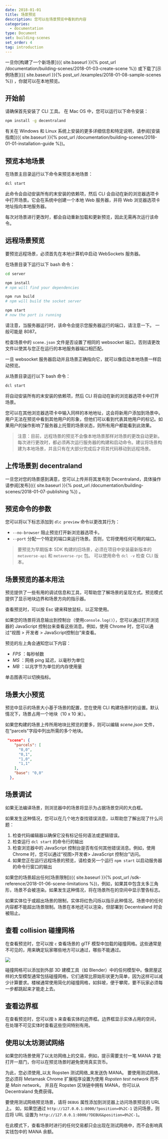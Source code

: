 ```yaml
---
date: 2018-01-01
title: 场景预览
description: 您可以在场景预览中看到的内容
categories:
  - documentation
type: Document
set: building-scenes
set_order: 4
tag: introduction
---
```


一旦你[构建了一个新场景]({{ site.baseurl }}{% post_url /documentation/building-scenes/2018-01-03-create-scene %}) 或下载了[示例场景]({{ site.baseurl }}{% post_url /examples/2018-01-08-sample-scenes %}) ，你就可以在本地预览。

## 开始前

请确保首先安装了 CLI 工具。 在 Mac OS 中，您可以运行以下命令安装：

```bash
npm install -g decentraland
```

有关在 Windows 和 Linux 系统上安装的更多详细信息和特定说明，请参阅[安装指南]({{ site.baseurl }}{% post_url /documentation/building-scenes/2018-01-01-installation-guide %})。


## 预览本地场景

在场景主目录运行以下命令来预览本地场景：

```bash
dcl start
```

此命令会自动安装所有的末安装的依赖项，然后 CLI 会自动在新的浏览器选项卡中打开场景。它会在系统中创建一个本地 Web 服务器，并将 Web 浏览器选项卡地址指向本地服务器。

每次对场景进行更改时，都会自动重新加载和更新预览，因此无需再次运行该命令。

## 远程场景预览

要预览远程场景，必须首先在本地计算机中启动 WebSockets 服务器。

在场景目录下运行以下 bash 命令：

```bash
cd server

npm install
# npm will find your dependencies

npm run build
# npm will build the socket server

npm start
# now the port is running
```

请注意，当服务器运行时，该命令会提示您服务器运行的端口，请注意一下。 一般可能是 8087。

检查场景中的 `scene.json` 文件是否设置了相同的 websocket 端口，否则请更改文件以使其与您正在运行的本地服务器端口相匹配。

一旦 websocket 服务器启动并且场景正确指向它，就可以像启动本地场景一样启动预览。

从场景目录运行以下 bash 命令：

```bash
dcl start
```

将自动安装所有的末安装的依赖项，然后 CLI 将自动在新的浏览器选项卡中打开场景。

您可以在其他浏览器选项卡中输入同样的本地地址，这会将新用户添加到场景中。 用户无法在预览中看到其他用户的形象，但他们可以看到代表其他用户的标记。如果用户的操作影响了服务器上托管的场景状态，则所有用户都能看到此效果。

> 注意：目前，远程场景的预览不会像本地场景那样对场景的更改自动更新。每次进行更改时，都必须再次运行服务器的构建和启动命令。建议将场景构建为本地场景，并且只有在大部分完成后才将其代码移动到远程场景。

## 上传场景到 decentraland

一旦您对您的场景感到满意，您可以上传并将其发布到 Decentraland，具体操作请参阅[发布]({{ site.baseurl }}{% post_url /documentation/building-scenes/2018-01-07-publishing %}) 。

## 预览命令的参数

您可以将以下标志添加到 `dlc preview` 命令以更改其行为：

- `--no-browser` 阻止预览打开新浏览器选项卡。
- `--port` 分配一个特定的端口来运行场景。否则，它将使用任何可用的端口。

> 要预览为早期版本 SDK 构建的旧场景，必须在项目中安装最新版本的`metaverse-api` 和 `metaverse-rpc` 包。 可以使用命令 `dcl -v` 检查 CLI 版本。

## 场景预览的基本用法

预览提供了一些有用的调试信息和工具，可帮助您了解场景的呈现方式。预览模式提供了显示地块边界和场景方向的指示器。

查看预览时，可以按 Esc 键来释放鼠标，以正常使用。

如果您的场景将消息输出到控制台（使用`console.log()`），您可以通过打开浏览器的 JavaScript 控制台来查看这些消息。例如，使用 Chrome 时，您可以通过“视图 > 开发者 > JavaScript控制台”来查看。

预览的左上角会通知您以下内容：

- _FPS_ ：每秒帧数
- _MS_  ：网络 ping 延迟，以毫秒为单位
- _MB_  ：以兆字节为单位的内存使用量

单击图表可以切换指标。

## 场景大小预览

预览中显示的场景大小基于场景的配置，您在使用 CLI 构建场景时的设置。默认情况下，场景占用一个地块（10 x 10 米）。

如果您构建的场景上传所用地块比预览的要多，则可以编辑 _scene.json_ 文件，在“parcels”字段中列出所需的多个地块。

```json
 "scene": {
    "parcels": [
      "0,0",
      "0,1",
      "1,0",
      "1,1"
    ],
    "base": "0,0"
  },
```

## 场景调试

如果无法编译场景，则浏览器中的场景将显示为占据场景空间的大白框。

如果发生这种情况，您可以在几个地方查找错误消息，以帮助您了解出现了什么问题：

1. 检查代码编辑器以确保它没有标记任何语法或逻辑错误。
2. 检查运行 `dcl start` 的命令行的输出
3. 检查浏览器中的 JavaScript 控制台是否有任何其他错误消息。例如，使用 Chrome 时，您可以通过“视图>开发者> JavaScript 控制台”访问。
4. 如果您正在运行远程场景的预览，请检查另一个运行 `npm start` 以启动服务器的命令行窗口的输出

如果您的场景超出任何[场景限制]({{ site.baseurl }}{% post_url /sdk-reference/2018-01-06-scene-limitations %})，例如，如果其中包含太多三角形，场景不会被渲染。如果发生这种情况，将在场景所在的空间中显示警告标志。

如果实体位于或超出场景的限制，实体将红色闪烁以指示此种情况。场景中的任何内容都不能超出场景限制。场景在本地还可以渲染，但部署到 Decentraland 时会被阻止。

## 查看 collision 碰撞网格

在查看预览时，您可以按 `c` 查看场景的 glTF 模型中加载的碰撞网格。这些通常是不可见的，用来确定玩家哪些地方可以通过，哪些不能通过。

![](/images/media/collision-meshes.png)

碰撞网格可以添加到外部 3D 建模工具（如 Blender）中的任何模型中。像房屋这样的大型模型通常包括碰撞网格，它们通常比原始形状更为简单，因为这样可以减少计算要求。楼梯通常使用简化的碰撞网格，如斜坡，便于攀爬，要不玩家必须每一步都跳起来才能走上去。

## 查看边界框

在查看预览时，您可以按 `b` 来查看实体的边界框。边界框显示实体占用的空间，在处理不可见实体时查看这些空间特别有用。

## 使用以太坊测试网络

如果您的场景使用了以太坊网络上的交易，例如，提示需要支付一笔 MANA 才能打开一扇门，你可以在预览场景时避免使用真实货币。

为此，您必须使用_以太 Ropsten 测试网络_来发送伪 MANA。 要使用测试网络，您必须将 Metamask Chrome 扩展程序设置为使用 _Ropsten test network_ 而不是 _Main network_。 并且在 Ropsten 区块链中拥有 MANA，你可以从Decentraland 免费获得。

要使用测试网络预览场景，请将 `DEBUG` 属性添加到浏览器上访问场景预览的 URL 上。 如，如果您通过 `http://127.0.0.1:8000/?position=0%2C-1` 访问场景，则应将 URL 设置为 `http://127.0.0.1:8000/?DEBUG&position=0%2C-1`。

在此模式下，查看场景时进行的任何交易都只会出现在测试网络中，而不会影响真实钱包中的 MANA 余额。
